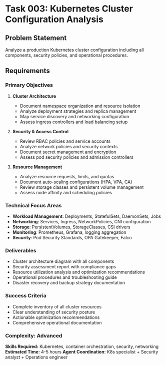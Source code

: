 # Task 003: Kubernetes Cluster Configuration Analysis

## Problem Statement
Analyze a production Kubernetes cluster configuration including all components, security policies, and operational procedures.

## Requirements

### Primary Objectives
1. **Cluster Architecture**
   - Document namespace organization and resource isolation
   - Analyze deployment strategies and replica management
   - Map service discovery and networking configuration
   - Assess ingress controllers and load balancing setup

2. **Security & Access Control**
   - Review RBAC policies and service accounts
   - Analyze network policies and security contexts
   - Document secret management and encryption
   - Assess pod security policies and admission controllers

3. **Resource Management**
   - Analyze resource requests, limits, and quotas
   - Document auto-scaling configurations (HPA, VPA, CA)
   - Review storage classes and persistent volume management
   - Assess node affinity and scheduling policies

### Technical Focus Areas
- **Workload Management**: Deployments, StatefulSets, DaemonSets, Jobs
- **Networking**: Services, Ingress, NetworkPolicies, CNI configuration
- **Storage**: PersistentVolumes, StorageClasses, CSI drivers
- **Monitoring**: Prometheus, Grafana, logging aggregation
- **Security**: Pod Security Standards, OPA Gatekeeper, Falco

### Deliverables
- Cluster architecture diagram with all components
- Security assessment report with compliance gaps
- Resource utilization analysis and optimization recommendations
- Operational procedures and troubleshooting guide
- Disaster recovery and backup strategy documentation

### Success Criteria
- Complete inventory of all cluster resources
- Clear understanding of security posture
- Actionable optimization recommendations
- Comprehensive operational documentation

### Complexity: Advanced
**Skills Required:** Kubernetes, container orchestration, security, networking
**Estimated Time:** 4-5 hours
**Agent Coordination:** K8s specialist + Security analyst + Operations engineer
